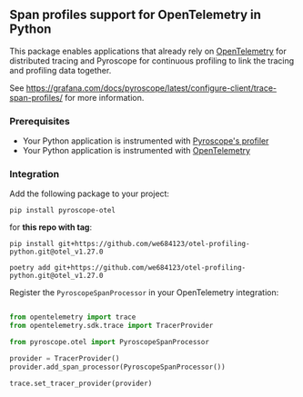 ## Span profiles support for OpenTelemetry in Python

This package enables applications that already rely on [OpenTelemetry](https://opentelemetry.io/docs/instrumentation/python/getting-started/) for distributed tracing and Pyroscope for continuous profiling to link the tracing and profiling data together.

See https://grafana.com/docs/pyroscope/latest/configure-client/trace-span-profiles/ for more information.

### Prerequisites
- Your Python application is instrumented with [Pyroscope's profiler](https://grafana.com/docs/pyroscope/latest/configure-client/language-sdks/python/)
- Your Python application is instrumented with [OpenTelemetry](https://opentelemetry.io/docs/instrumentation/python/getting-started/)

### Integration

Add the following package to your project:

```shell
pip install pyroscope-otel
```

for **this repo with tag**:

```shell
pip install git+https://github.com/we684123/otel-profiling-python.git@otel_v1.27.0
```

```shell
poetry add git+https://github.com/we684123/otel-profiling-python.git@otel_v1.27.0
```

Register the `PyroscopeSpanProcessor` in your OpenTelemetry integration:

```python

from opentelemetry import trace
from opentelemetry.sdk.trace import TracerProvider

from pyroscope.otel import PyroscopeSpanProcessor

provider = TracerProvider()
provider.add_span_processor(PyroscopeSpanProcessor())

trace.set_tracer_provider(provider)

```
